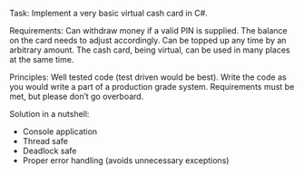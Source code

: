 Task:
Implement a very basic virtual cash card in C#. 

Requirements:
Can withdraw money if a valid PIN is supplied. The balance on the card needs to adjust accordingly.
Can be topped up any time by an arbitrary amount.
The cash card, being virtual, can be used in many places at the same time.

Principles:
Well tested code (test driven would be best).
Write the code as you would write a part of a production grade system.
Requirements must be met, but please don’t go overboard.

Solution in a nutshell:

- Console application
- Thread safe
- Deadlock safe
- Proper error handling (avoids unnecessary exceptions)
